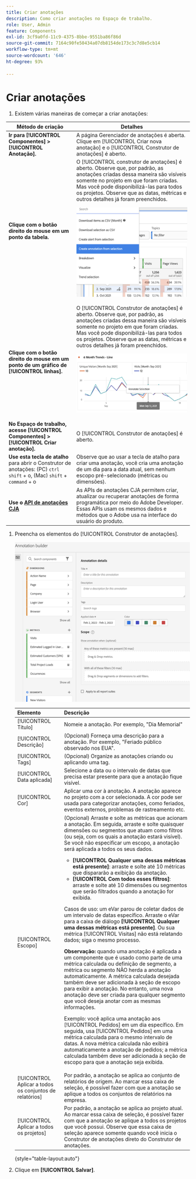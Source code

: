 ```yaml
---
title: Criar anotações
description: Como criar anotações no Espaço de trabalho.
role: User, Admin
feature: Components
exl-id: 3cf9a0fd-11c9-4375-8bbe-9551ba86f86d
source-git-commit: 7164c90fe50434a07db8154de173c3c7d8e5cb14
workflow-type: tm+mt
source-wordcount: '646'
ht-degree: 93%

---
```


# Criar anotações

1. Existem várias maneiras de começar a criar anotações:

| Método de criação | Detalhes |
| --- | --- |
| **Ir para [!UICONTROL Componentes] > [!UICONTROL Anotação].** | A página Gerenciador de anotações é aberta. Clique em [!UICONTROL Criar nova anotação] e o [!UICONTROL Construtor de anotações] é aberto. |
| **Clique com o botão direito do mouse em um ponto da tabela.** | O [!UICONTROL construtor de anotações] é aberto. Observe que, por padrão, as anotações criadas dessa maneira são visíveis somente no projeto em que foram criadas. Mas você pode disponibilizá-las para todos os projetos. Observe que as datas, métricas e outros detalhes já foram preenchidos.<p>![](assets/annotate-table.png) |
| **Clique com o botão direito do mouse em um ponto de um gráfico de [!UICONTROL linhas].** | O [!UICONTROL Construtor de anotações] é aberto. Observe que, por padrão, as anotações criadas dessa maneira são visíveis somente no projeto em que foram criadas. Mas você pode disponibilizá-las para todos os projetos. Observe que as datas, métricas e outros detalhes já foram preenchidos.<p>![](assets/annotate-line.png) |
| **No Espaço de trabalho, acesse [!UICONTROL Componentes] > [!UICONTROL Criar anotação].** | O [!UICONTROL Construtor de anotações] é aberto. |
| **Use esta tecla de atalho** para abrir o Construtor de anotações: (PC) `ctrl` `shift` + o, (Mac) `shift` + `command` + o | Observe que ao usar a tecla de atalho para criar uma anotação, você cria uma anotação de um dia para a data atual, sem nenhum escopo pré-selecionado (métricas ou dimensões). |
| **Use o [API de anotações CJA](https://developer.adobe.com/cja-apis/docs/endpoints/annotations/)** | As APIs de anotações CJA permitem criar, atualizar ou recuperar anotações de forma programática por meio do Adobe Developer. Essas APIs usam os mesmos dados e métodos que o Adobe usa na interface do usuário do produto. |

1. Preencha os elementos do [!UICONTROL Construtor de anotações].

   ![](assets/ann-builder.png)

   | Elemento | Descrição |
   | --- | --- |
   | [!UICONTROL Título] | Nomeie a anotação. Por exemplo, &quot;Dia Memorial&quot; |
   | [!UICONTROL Descrição] | (Opcional) Forneça uma descrição para a anotação. Por exemplo, &quot;Feriado público observado nos EUA&quot;. |
   | [!UICONTROL Tags] | (Opcional) Organize as anotações criando ou aplicando uma tag. |
   | [!UICONTROL Data aplicada] | Selecione a data ou o intervalo de datas que precisa estar presente para que a anotação fique visível. |
   | [!UICONTROL Cor] | Aplicar uma cor à anotação. A anotação aparece no projeto com a cor selecionada. A cor pode ser usada para categorizar anotações, como feriados, eventos externos, problemas de rastreamento etc. |
   | [!UICONTROL Escopo] | (Opcional) Arraste e solte as métricas que acionam a anotação. Em seguida, arraste e solte quaisquer dimensões ou segmentos que atuam como filtros (ou seja, com os quais a anotação estará visível). Se você não especificar um escopo, a anotação será aplicada a todos os seus dados.<ul><li>**[!UICONTROL Qualquer uma dessas métricas está presente]**: arraste e solte até 10 métricas que dispararão a exibição da anotação.</li><li>**[!UICONTROL Com todos esses filtros]**: arraste e solte até 10 dimensões ou segmentos que serão filtrados quando a anotação for exibida.</li></ul><p>Casos de uso: um eVar parou de coletar dados de um intervalo de datas específico. Arraste o eVar para a caixa de diálogo **[!UICONTROL Qualquer uma dessas métricas está presente]**. Ou sua métrica [!UICONTROL Visitas] não está relatando dados; siga o mesmo processo.<p>**Observação:** quando uma anotação é aplicada a um componente que é usado como parte de uma métrica calculada ou definição de segmento, a métrica ou segmento NÃO herda a anotação automaticamente. A métrica calculada desejada também deve ser adicionada à seção de escopo para exibir a anotação. No entanto, uma nova anotação deve ser criada para qualquer segmento que você deseja anotar com as mesmas informações.<p>Exemplo: você aplica uma anotação aos [!UICONTROL Pedidos] em um dia específico. Em seguida, usa [!UICONTROL Pedidos] em uma métrica calculada para o mesmo intervalo de datas. A nova métrica calculada não exibirá automaticamente a anotação de pedidos; a métrica calculada também deve ser adicionada à seção de escopo para que a anotação seja exibida. |
   | [!UICONTROL Aplicar a todos os conjuntos de relatórios] | Por padrão, a anotação se aplica ao conjunto de relatórios de origem. Ao marcar essa caixa de seleção, é possível fazer com que a anotação se aplique a todos os conjuntos de relatórios na empresa. |
   | [!UICONTROL Aplicar a todos os projetos] | Por padrão, a anotação se aplica ao projeto atual. Ao marcar essa caixa de seleção, é possível fazer com que a anotação se aplique a todos os projetos que você possui. Observe que essa caixa de seleção aparece somente quando você inicia o Construtor de anotações direto do Construtor de anotações. |

   {style=&quot;table-layout:auto&quot;}

1. Clique em **[!UICONTROL Salvar]**.
